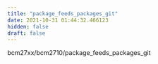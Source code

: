 ```yaml
---
title: "package_feeds_packages_git"
date: 2021-10-31 01:44:32.466123
hidden: false
draft: false
---
```


bcm27xx/bcm2710/package_feeds_packages_git

